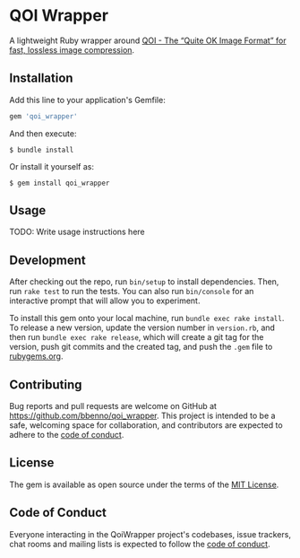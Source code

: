 # QOI Wrapper

A lightweight Ruby wrapper around [QOI - The “Quite OK Image Format” for fast, lossless image compression](https://github.com/phoboslab/qoi).

## Installation

Add this line to your application's Gemfile:

```ruby
gem 'qoi_wrapper'
```

And then execute:

    $ bundle install

Or install it yourself as:

    $ gem install qoi_wrapper

## Usage

TODO: Write usage instructions here

## Development

After checking out the repo, run `bin/setup` to install dependencies. Then, run `rake test` to run the tests. You can also run `bin/console` for an interactive prompt that will allow you to experiment.

To install this gem onto your local machine, run `bundle exec rake install`. To release a new version, update the version number in `version.rb`, and then run `bundle exec rake release`, which will create a git tag for the version, push git commits and the created tag, and push the `.gem` file to [rubygems.org](https://rubygems.org).

## Contributing

Bug reports and pull requests are welcome on GitHub at https://github.com/bbenno/qoi_wrapper. This project is intended to be a safe, welcoming space for collaboration, and contributors are expected to adhere to the [code of conduct](https://github.com/bbenno/qoi_wrapper/blob/master/CODE_OF_CONDUCT.md).

## License

The gem is available as open source under the terms of the [MIT License](https://opensource.org/licenses/MIT).

## Code of Conduct

Everyone interacting in the QoiWrapper project's codebases, issue trackers, chat rooms and mailing lists is expected to follow the [code of conduct](https://github.com/bbenno/qoi_wrapper/blob/master/CODE_OF_CONDUCT.md).

